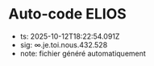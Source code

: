 # Auto-code ELIOS
- ts: 2025-10-12T18:22:54.091Z
- sig: ∞.je.toi.nous.432.528
- note: fichier généré automatiquement